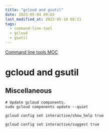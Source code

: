 ```yaml
---
title: "gcloud and gsutil"
date: 2023-05-04 09:03
last_modified_at: 2023-05-10 08:11
tags:
  - command-line-tool
  - gcloud
  - gsutil
---
```


[Command line tools MOC](Command%20line%20tools%20MOC.md)

# gcloud and gsutil

## Miscellaneous

```shell
# Update gcloud components.
sudo gcloud components update --quiet

gcloud config set interactive/show_help true

gcloud config set interactive/suggest true
```
